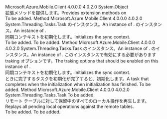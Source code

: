 <Type Name="MobileServiceSyncContextExtensions" FullName="Microsoft.WindowsAzure.MobileServices.MobileServiceSyncContextExtensions">
  <TypeSignature Language="C#" Value="public static class MobileServiceSyncContextExtensions" />
  <TypeSignature Language="ILAsm" Value=".class public auto ansi abstract sealed beforefieldinit MobileServiceSyncContextExtensions extends System.Object" />
  <TypeSignature Language="DocId" Value="T:Microsoft.WindowsAzure.MobileServices.MobileServiceSyncContextExtensions" />
  <TypeSignature Language="VB.NET" Value="Public Module MobileServiceSyncContextExtensions" />
  <TypeSignature Language="F#" Value="type MobileServiceSyncContextExtensions = class" />
  <AssemblyInfo>
    <AssemblyName>Microsoft.Azure.Mobile.Client</AssemblyName>
    <AssemblyVersion>4.0.0.0</AssemblyVersion>
    <AssemblyVersion>4.0.2.0</AssemblyVersion>
  </AssemblyInfo>
  <Base>
    <BaseTypeName>System.Object</BaseTypeName>
  </Base>
  <Interfaces />
  <Docs>
    <summary>
            <span data-ttu-id="2bda4-101">拡張メソッドを提供します。<see cref="T:Microsoft.WindowsAzure.MobileServices.Sync.IMobileServiceSyncContext" /></span><span class="sxs-lookup"><span data-stu-id="2bda4-101">Provides extension methods on <see cref="T:Microsoft.WindowsAzure.MobileServices.Sync.IMobileServiceSyncContext" /></span></span></summary>
    <remarks>To be added.</remarks>
  </Docs>
  <Members>
    <Member MemberName="InitializeAsync">
      <MemberSignature Language="C#" Value="public static System.Threading.Tasks.Task InitializeAsync (this Microsoft.WindowsAzure.MobileServices.Sync.IMobileServiceSyncContext context, Microsoft.WindowsAzure.MobileServices.Sync.IMobileServiceLocalStore store);" />
      <MemberSignature Language="ILAsm" Value=".method public static hidebysig class System.Threading.Tasks.Task InitializeAsync(class Microsoft.WindowsAzure.MobileServices.Sync.IMobileServiceSyncContext context, class Microsoft.WindowsAzure.MobileServices.Sync.IMobileServiceLocalStore store) cil managed" />
      <MemberSignature Language="DocId" Value="M:Microsoft.WindowsAzure.MobileServices.MobileServiceSyncContextExtensions.InitializeAsync(Microsoft.WindowsAzure.MobileServices.Sync.IMobileServiceSyncContext,Microsoft.WindowsAzure.MobileServices.Sync.IMobileServiceLocalStore)" />
      <MemberSignature Language="VB.NET" Value="&lt;Extension()&gt;&#xA;Public Function InitializeAsync (context As IMobileServiceSyncContext, store As IMobileServiceLocalStore) As Task" />
      <MemberSignature Language="F#" Value="static member InitializeAsync : Microsoft.WindowsAzure.MobileServices.Sync.IMobileServiceSyncContext * Microsoft.WindowsAzure.MobileServices.Sync.IMobileServiceLocalStore -&gt; System.Threading.Tasks.Task" Usage="Microsoft.WindowsAzure.MobileServices.MobileServiceSyncContextExtensions.InitializeAsync (context, store)" />
      <MemberType>Method</MemberType>
      <AssemblyInfo>
        <AssemblyName>Microsoft.Azure.Mobile.Client</AssemblyName>
        <AssemblyVersion>4.0.0.0</AssemblyVersion>
        <AssemblyVersion>4.0.2.0</AssemblyVersion>
      </AssemblyInfo>
      <ReturnValue>
        <ReturnType>System.Threading.Tasks.Task</ReturnType>
      </ReturnValue>
      <Parameters>
        <Parameter Name="context" Type="Microsoft.WindowsAzure.MobileServices.Sync.IMobileServiceSyncContext" RefType="this" />
        <Parameter Name="store" Type="Microsoft.WindowsAzure.MobileServices.Sync.IMobileServiceLocalStore" />
      </Parameters>
      <Docs>
        <param name="context"><span data-ttu-id="2bda4-102"><see cref="T:Microsoft.WindowsAzure.MobileServices.Sync.IMobileServiceSyncContext" /> のインスタンス。</span><span class="sxs-lookup"><span data-stu-id="2bda4-102">An instance of <see cref="T:Microsoft.WindowsAzure.MobileServices.Sync.IMobileServiceSyncContext" />.</span></span></param>
        <param name="store"><span data-ttu-id="2bda4-103"><see cref="T:Microsoft.WindowsAzure.MobileServices.Sync.IMobileServiceLocalStore" /> のインスタンス。</span><span class="sxs-lookup"><span data-stu-id="2bda4-103">An instance of <see cref="T:Microsoft.WindowsAzure.MobileServices.Sync.IMobileServiceLocalStore" />.</span></span></param>
        <summary>
            <span data-ttu-id="2bda4-104">同期コンテキストを初期化します。</span><span class="sxs-lookup"><span data-stu-id="2bda4-104">Initializes the sync context.</span></span>
            </summary>
        <returns>To be added.</returns>
        <remarks>To be added.</remarks>
      </Docs>
    </Member>
    <Member MemberName="InitializeAsync">
      <MemberSignature Language="C#" Value="public static System.Threading.Tasks.Task InitializeAsync (this Microsoft.WindowsAzure.MobileServices.Sync.IMobileServiceSyncContext context, Microsoft.WindowsAzure.MobileServices.Sync.IMobileServiceLocalStore store, Microsoft.WindowsAzure.MobileServices.Sync.StoreTrackingOptions trackingOptions);" />
      <MemberSignature Language="ILAsm" Value=".method public static hidebysig class System.Threading.Tasks.Task InitializeAsync(class Microsoft.WindowsAzure.MobileServices.Sync.IMobileServiceSyncContext context, class Microsoft.WindowsAzure.MobileServices.Sync.IMobileServiceLocalStore store, valuetype Microsoft.WindowsAzure.MobileServices.Sync.StoreTrackingOptions trackingOptions) cil managed" />
      <MemberSignature Language="DocId" Value="M:Microsoft.WindowsAzure.MobileServices.MobileServiceSyncContextExtensions.InitializeAsync(Microsoft.WindowsAzure.MobileServices.Sync.IMobileServiceSyncContext,Microsoft.WindowsAzure.MobileServices.Sync.IMobileServiceLocalStore,Microsoft.WindowsAzure.MobileServices.Sync.StoreTrackingOptions)" />
      <MemberSignature Language="VB.NET" Value="&lt;Extension()&gt;&#xA;Public Function InitializeAsync (context As IMobileServiceSyncContext, store As IMobileServiceLocalStore, trackingOptions As StoreTrackingOptions) As Task" />
      <MemberSignature Language="F#" Value="static member InitializeAsync : Microsoft.WindowsAzure.MobileServices.Sync.IMobileServiceSyncContext * Microsoft.WindowsAzure.MobileServices.Sync.IMobileServiceLocalStore * Microsoft.WindowsAzure.MobileServices.Sync.StoreTrackingOptions -&gt; System.Threading.Tasks.Task" Usage="Microsoft.WindowsAzure.MobileServices.MobileServiceSyncContextExtensions.InitializeAsync (context, store, trackingOptions)" />
      <MemberType>Method</MemberType>
      <AssemblyInfo>
        <AssemblyName>Microsoft.Azure.Mobile.Client</AssemblyName>
        <AssemblyVersion>4.0.0.0</AssemblyVersion>
        <AssemblyVersion>4.0.2.0</AssemblyVersion>
      </AssemblyInfo>
      <ReturnValue>
        <ReturnType>System.Threading.Tasks.Task</ReturnType>
      </ReturnValue>
      <Parameters>
        <Parameter Name="context" Type="Microsoft.WindowsAzure.MobileServices.Sync.IMobileServiceSyncContext" RefType="this" />
        <Parameter Name="store" Type="Microsoft.WindowsAzure.MobileServices.Sync.IMobileServiceLocalStore" />
        <Parameter Name="trackingOptions" Type="Microsoft.WindowsAzure.MobileServices.Sync.StoreTrackingOptions" />
      </Parameters>
      <Docs>
        <param name="context"><span data-ttu-id="2bda4-105"><see cref="T:Microsoft.WindowsAzure.MobileServices.Sync.IMobileServiceSyncContext" /> のインスタンス。</span><span class="sxs-lookup"><span data-stu-id="2bda4-105">An instance of <see cref="T:Microsoft.WindowsAzure.MobileServices.Sync.IMobileServiceSyncContext" />.</span></span></param>
        <param name="store"><span data-ttu-id="2bda4-106"><see cref="T:Microsoft.WindowsAzure.MobileServices.Sync.IMobileServiceLocalStore" /> のインスタンス。</span><span class="sxs-lookup"><span data-stu-id="2bda4-106">An instance of <see cref="T:Microsoft.WindowsAzure.MobileServices.Sync.IMobileServiceLocalStore" />.</span></span></param>
        <param name="trackingOptions"><span data-ttu-id="2bda4-107">このインスタンスで有効にする必要があります traking オプション<see cref="T:Microsoft.WindowsAzure.MobileServices.Sync.IMobileServiceSyncContext" />です。</span><span class="sxs-lookup"><span data-stu-id="2bda4-107">The traking options that should be enabled on this instance of <see cref="T:Microsoft.WindowsAzure.MobileServices.Sync.IMobileServiceSyncContext" />.</span></span></param>
        <summary>
            <span data-ttu-id="2bda4-108">同期コンテキストを初期化します。</span><span class="sxs-lookup"><span data-stu-id="2bda4-108">Initializes the sync context.</span></span>
            </summary>
        <returns><span data-ttu-id="2bda4-109">ときに完了するタスクを初期化が完了すると、初期化します。</span><span class="sxs-lookup"><span data-stu-id="2bda4-109">A task that completes when the initialization when initialization has finished.</span></span></returns>
        <remarks>To be added.</remarks>
      </Docs>
    </Member>
    <Member MemberName="PushAsync">
      <MemberSignature Language="C#" Value="public static System.Threading.Tasks.Task PushAsync (this Microsoft.WindowsAzure.MobileServices.Sync.IMobileServiceSyncContext context);" />
      <MemberSignature Language="ILAsm" Value=".method public static hidebysig class System.Threading.Tasks.Task PushAsync(class Microsoft.WindowsAzure.MobileServices.Sync.IMobileServiceSyncContext context) cil managed" />
      <MemberSignature Language="DocId" Value="M:Microsoft.WindowsAzure.MobileServices.MobileServiceSyncContextExtensions.PushAsync(Microsoft.WindowsAzure.MobileServices.Sync.IMobileServiceSyncContext)" />
      <MemberSignature Language="VB.NET" Value="&lt;Extension()&gt;&#xA;Public Function PushAsync (context As IMobileServiceSyncContext) As Task" />
      <MemberSignature Language="F#" Value="static member PushAsync : Microsoft.WindowsAzure.MobileServices.Sync.IMobileServiceSyncContext -&gt; System.Threading.Tasks.Task" Usage="Microsoft.WindowsAzure.MobileServices.MobileServiceSyncContextExtensions.PushAsync context" />
      <MemberType>Method</MemberType>
      <AssemblyInfo>
        <AssemblyName>Microsoft.Azure.Mobile.Client</AssemblyName>
        <AssemblyVersion>4.0.0.0</AssemblyVersion>
        <AssemblyVersion>4.0.2.0</AssemblyVersion>
      </AssemblyInfo>
      <ReturnValue>
        <ReturnType>System.Threading.Tasks.Task</ReturnType>
      </ReturnValue>
      <Parameters>
        <Parameter Name="context" Type="Microsoft.WindowsAzure.MobileServices.Sync.IMobileServiceSyncContext" RefType="this" />
      </Parameters>
      <Docs>
        <param name="context">To be added.</param>
        <summary>
            <span data-ttu-id="2bda4-110">リモート テーブルに対して保留中のすべてのローカル操作を再生します。</span><span class="sxs-lookup"><span data-stu-id="2bda4-110">Replays all pending local operations against the remote tables.</span></span>
            </summary>
        <returns>To be added.</returns>
        <remarks>To be added.</remarks>
      </Docs>
    </Member>
  </Members>
</Type>